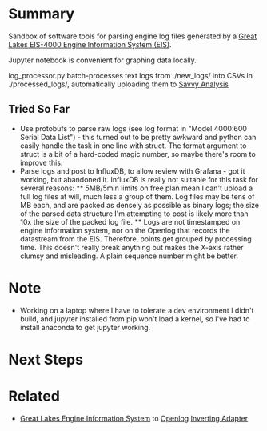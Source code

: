 
# Summary
Sandbox of software tools for parsing engine log files generated by a [Great Lakes EIS-4000 Engine Information System (EIS)](https://grtavionics.com/product/eis-4000/).

Jupyter notebook is convenient for graphing data locally. 

log_processor.py batch-processes text logs from ./new_logs/ into CSVs in ./processed_logs/, automatically uploading them to [Savvy Analysis](https://apps.savvyaviation.com/)

## Tried So Far
* Use protobufs to parse raw logs (see log format in "Model 4000:600 Serial Data List") - this turned out to be pretty awkward and python can easily handle the task in one line with struct. The format argument to struct is a bit of a hard-coded magic number, so maybe there's room to improve this.
* Parse logs and post to InfluxDB, to allow review with Grafana - got it working, but abandoned it. InfluxDB is really not suitable for this task for several reasons:
** 5MB/5min limits on free plan mean I can't upload a full log files at will, much less a group of them. Log files may be tens of MB each, and are packed as densely as possible as binary logs; the size of the parsed data structure I'm attempting to post is likely more than 10x the size of the packed log file.
** Logs are not timestamped on engine information system, nor on the Openlog that records the datastream from the EIS. Therefore, points get grouped by processing time. This doesn't really break anything but makes the X-axis rather clumsy and misleading. A plain sequence number might be better. 


# Note
* Working on a laptop where I have to tolerate a dev environment I didn't build, and jupyter installed from pip won't load a kernel, so I've had to install anaconda to get jupyter working. 

# Next Steps


# Related
* [Great Lakes Engine Information System](https://grtavionics.com/product/eis-4000/) to [Openlog](https://www.sparkfun.com/products/13712) [Inverting Adapter](https://github.com/ersatzavian/EIS_Inverting_Adapter)
